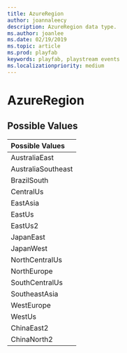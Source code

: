 ```yaml
---
title: AzureRegion
author: joannaleecy
description: AzureRegion data type.
ms.author: joanlee
ms.date: 02/19/2019
ms.topic: article
ms.prod: playfab
keywords: playfab, playstream events
ms.localizationpriority: medium
---
```


# AzureRegion

## Possible Values

|Possible Values|
| :--------------------|
|AustraliaEast|
|AustraliaSoutheast|
|BrazilSouth|
|CentralUs|
|EastAsia|
|EastUs|
|EastUs2|
|JapanEast|
|JapanWest|
|NorthCentralUs|
|NorthEurope|
|SouthCentralUs|
|SoutheastAsia|
|WestEurope|
|WestUs|
|ChinaEast2|
|ChinaNorth2|
